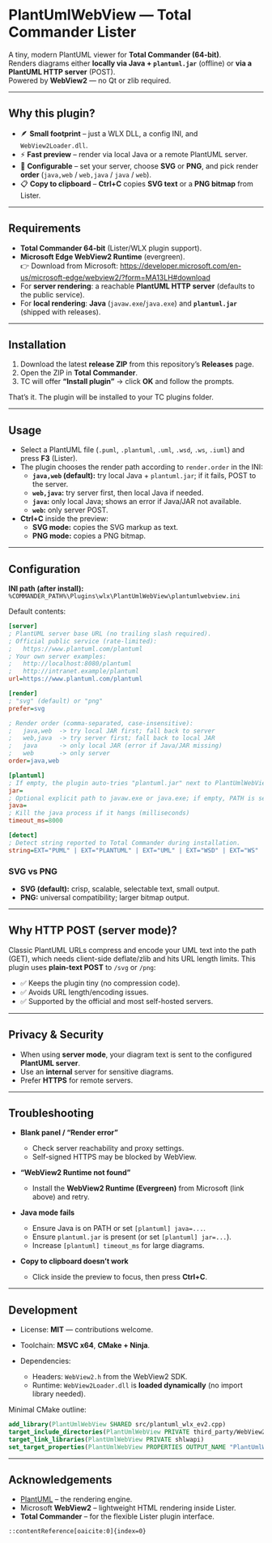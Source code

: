 # PlantUmlWebView — Total Commander Lister

A tiny, modern PlantUML viewer for **Total Commander (64-bit)**.  
Renders diagrams either **locally via Java + `plantuml.jar`** (offline) or **via a PlantUML HTTP server** (POST).  
Powered by **WebView2** — no Qt or zlib required.

---

## Why this plugin?

* 🪶 **Small footprint** – just a WLX DLL, a config INI, and `WebView2Loader.dll`.
* ⚡ **Fast preview** – render via local Java or a remote PlantUML server.
* 🔧 **Configurable** – set your server, choose **SVG** or **PNG**, and pick render **order** (`java,web` / `web,java` / `java` / `web`).
* 📋 **Copy to clipboard** – **Ctrl+C** copies **SVG text** or a **PNG bitmap** from Lister.

---

## Requirements

* **Total Commander 64-bit** (Lister/WLX plugin support).
* **Microsoft Edge WebView2 Runtime** (evergreen).  
  👉 Download from Microsoft: <https://developer.microsoft.com/en-us/microsoft-edge/webview2/?form=MA13LH#download>
* For **server rendering**: a reachable **PlantUML HTTP server** (defaults to the public service).
* For **local rendering**: **Java** (`javaw.exe`/`java.exe`) and **`plantuml.jar`** (shipped with releases).

---

## Installation

1. Download the latest **release ZIP** from this repository’s **Releases** page.
2. Open the ZIP in **Total Commander**.
3. TC will offer **“Install plugin”** → click **OK** and follow the prompts.

That’s it. The plugin will be installed to your TC plugins folder.

---

## Usage

* Select a PlantUML file (`.puml`, `.plantuml`, `.uml`, `.wsd`, `.ws`, `.iuml`) and press **F3** (Lister).
* The plugin chooses the render path according to `render.order` in the INI:
  * **`java,web` (default):** try local Java + `plantuml.jar`; if it fails, POST to the server.
  * **`web,java`:** try server first, then local Java if needed.
  * **`java`:** only local Java; shows an error if Java/JAR not available.
  * **`web`:** only server POST.
* **Ctrl+C** inside the preview:
  * **SVG mode:** copies the SVG markup as text.
  * **PNG mode:** copies a PNG bitmap.

---

## Configuration

**INI path (after install):**  
`%COMMANDER_PATH%\Plugins\wlx\PlantUmlWebView\plantumlwebview.ini`

Default contents:

```ini
[server]
; PlantUML server base URL (no trailing slash required).
; Official public service (rate-limited):
;   https://www.plantuml.com/plantuml
; Your own server examples:
;   http://localhost:8080/plantuml
;   http://intranet.example/plantuml
url=https://www.plantuml.com/plantuml

[render]
; "svg" (default) or "png"
prefer=svg

; Render order (comma-separated, case-insensitive):
;   java,web  -> try local JAR first; fall back to server
;   web,java  -> try server first; fall back to local JAR
;   java      -> only local JAR (error if Java/JAR missing)
;   web       -> only server
order=java,web

[plantuml]
; If empty, the plugin auto-tries "plantuml.jar" next to PlantUmlWebView.wlx64.
jar=
; Optional explicit path to javaw.exe or java.exe; if empty, PATH is searched.
java=
; Kill the java process if it hangs (milliseconds)
timeout_ms=8000

[detect]
; Detect string reported to Total Commander during installation.
string=EXT="PUML" | EXT="PLANTUML" | EXT="UML" | EXT="WSD" | EXT="WS" | EXT="IUML"```

````
### SVG vs PNG

* **SVG (default):** crisp, scalable, selectable text, small output.
* **PNG:** universal compatibility; larger bitmap output.

---

## Why HTTP POST (server mode)?

Classic PlantUML URLs compress and encode your UML text into the path (GET), which needs client-side deflate/zlib and hits URL length limits.
This plugin uses **plain-text POST** to `/svg` or `/png`:

* ✅ Keeps the plugin tiny (no compression code).
* ✅ Avoids URL length/encoding issues.
* ✅ Supported by the official and most self-hosted servers.

---

## Privacy & Security

* When using **server mode**, your diagram text is sent to the configured **PlantUML server**.
* Use an **internal** server for sensitive diagrams.
* Prefer **HTTPS** for remote servers.

---

## Troubleshooting

* **Blank panel / “Render error”**

  * Check server reachability and proxy settings.
  * Self-signed HTTPS may be blocked by WebView.
* **“WebView2 Runtime not found”**

  * Install the **WebView2 Runtime (Evergreen)** from Microsoft (link above) and retry.
* **Java mode fails**

  * Ensure Java is on PATH or set `[plantuml] java=...`.
  * Ensure `plantuml.jar` is present (or set `[plantuml] jar=...`).
  * Increase `[plantuml] timeout_ms` for large diagrams.
* **Copy to clipboard doesn’t work**

  * Click inside the preview to focus, then press **Ctrl+C**.

---

## Development

* License: **MIT** — contributions welcome.
* Toolchain: **MSVC x64**, **CMake + Ninja**.
* Dependencies:

  * Headers: `WebView2.h` from the WebView2 SDK.
  * Runtime: `WebView2Loader.dll` is **loaded dynamically** (no import library needed).

Minimal CMake outline:

```cmake
add_library(PlantUmlWebView SHARED src/plantuml_wlx_ev2.cpp)
target_include_directories(PlantUmlWebView PRIVATE third_party/WebView2/build/native/include)
target_link_libraries(PlantUmlWebView PRIVATE shlwapi)
set_target_properties(PlantUmlWebView PROPERTIES OUTPUT_NAME "PlantUmlWebView" SUFFIX ".wlx64")
```

---

## Acknowledgements

* [PlantUML](https://plantuml.com/) – the rendering engine.
* Microsoft **WebView2** – lightweight HTML rendering inside Lister.
* **Total Commander** – for the flexible Lister plugin interface.

```
::contentReference[oaicite:0]{index=0}
```

